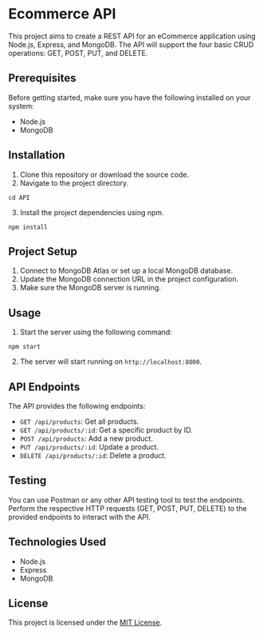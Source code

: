 # Ecommerce API

This project aims to create a REST API for an eCommerce application using Node.js, Express, and MongoDB. The API will support the four basic CRUD operations: GET, POST, PUT, and DELETE.

## Prerequisites

Before getting started, make sure you have the following installed on your system:

- Node.js
- MongoDB

## Installation

1. Clone this repository or download the source code.
2. Navigate to the project directory.

```
cd API
```

3. Install the project dependencies using npm.

```
npm install
```

## Project Setup

1. Connect to MongoDB Atlas or set up a local MongoDB database.
2. Update the MongoDB connection URL in the project configuration.
3. Make sure the MongoDB server is running.

## Usage

1. Start the server using the following command:

```
npm start
```

2. The server will start running on `http://localhost:8000`.

## API Endpoints

The API provides the following endpoints:

- `GET /api/products`: Get all products.
- `GET /api/products/:id`: Get a specific product by ID.
- `POST /api/products`: Add a new product.
- `PUT /api/products/:id`: Update a product.
- `DELETE /api/products/:id`: Delete a product.

## Testing

You can use Postman or any other API testing tool to test the endpoints. Perform the respective HTTP requests (GET, POST, PUT, DELETE) to the provided endpoints to interact with the API.

## Technologies Used

- Node.js
- Express
- MongoDB

## License

This project is licensed under the [MIT License](https://opensource.org/licenses/MIT).